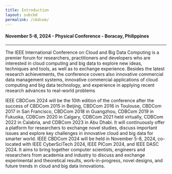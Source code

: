 ```yaml
---
title: Introduction
layout: subcbd
permalink: /cbdcom/
---
```


<div class="row">
<div class="col-md-10 mb-5">

<h4>November 5-8, 2024 - Physical Conference - Boracay, Philippines</h4>
<hr/>

<p>The IEEE International Conference on Cloud and Big Data Computing is a premier forum for researchers, practitioners and developers who are interested in cloud computing and big data to explore new ideas, techniques and tools, as well as to exchange experience. Besides the latest research achievements, the conference covers also innovative commercial data management systems, innovative commercial applications of cloud computing and big data technology, and experience in applying recent research advances to real-world problems</p>

<p>
IEEE CBDCom 2024 will be the 10th edition of the conference after the success of CBDCom 2015 in Beijing, CBDCom 2016 in Toulouse, CBDCom 2017 in San Francisco, CBDCom 2018 in Guangzhou, CDBCom 2019 in Fukuoka, CDBCom 2020 in Calgary, CDBCom 2021 held virtually, CDBCom 2022 in Calabria, and CDBCom 2023 in Abu Dhabi. It will continuously offer a platform for researchers to exchange novel studies, discuss important issues and explore key challenges in innovative cloud and big data for smarter world.
IEEE CBDCom 2024 will be held in November 5-8, 2024, co-located with IEEE CyberSciTech 2024, IEEE PICom 2024, and IEEE DASC 2024. It aims to bring together computer scientists, engineers and researchers from academia and industry to discuss and exchange experimental and theoretical results, work-in-progress, novel designs, and future trends in cloud and big data innovations.
</p>

</div>
</div>

